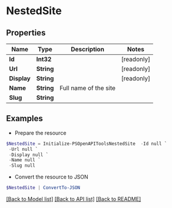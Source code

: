 # NestedSite
## Properties

Name | Type | Description | Notes
------------ | ------------- | ------------- | -------------
**Id** | **Int32** |  | [readonly] 
**Url** | **String** |  | [readonly] 
**Display** | **String** |  | [readonly] 
**Name** | **String** | Full name of the site | 
**Slug** | **String** |  | 

## Examples

- Prepare the resource
```powershell
$NestedSite = Initialize-PSOpenAPIToolsNestedSite  -Id null `
 -Url null `
 -Display null `
 -Name null `
 -Slug null
```

- Convert the resource to JSON
```powershell
$NestedSite | ConvertTo-JSON
```

[[Back to Model list]](../README.md#documentation-for-models) [[Back to API list]](../README.md#documentation-for-api-endpoints) [[Back to README]](../README.md)


